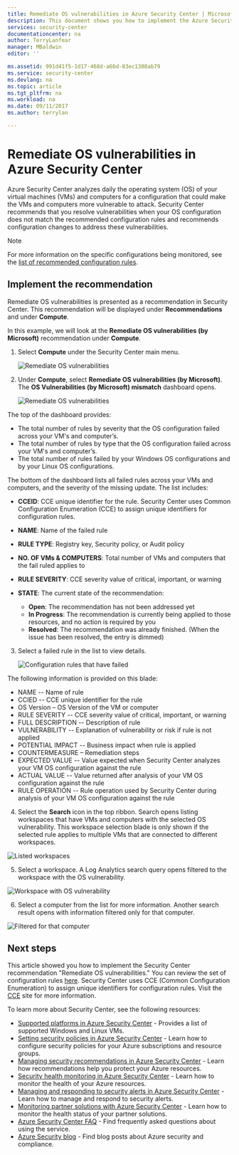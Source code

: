 ```yaml
---
title: Remediate OS vulnerabilities in Azure Security Center | Microsoft Docs
description: This document shows you how to implement the Azure Security Center recommendation **Remediate OS vulnerabilities**.
services: security-center
documentationcenter: na
author: TerryLanfear
manager: MBaldwin
editor: ''

ms.assetid: 991d41f5-1d17-468d-a66d-83ec1308ab79
ms.service: security-center
ms.devlang: na
ms.topic: article
ms.tgt_pltfrm: na
ms.workload: na
ms.date: 09/11/2017
ms.author: terrylan

---
```

# Remediate OS vulnerabilities in Azure Security Center
Azure Security Center analyzes daily the operating system (OS) of your virtual machines (VMs) and computers for a configuration that could make the VMs and computers more vulnerable to attack. Security Center recommends that you resolve vulnerabilities when your OS configuration does not match the recommended configuration rules and recommends configuration changes to address these vulnerabilities.

> [!NOTE]
> For more information on the specific configurations being monitored, see the [list of recommended configuration rules](https://gallery.technet.microsoft.com/Azure-Security-Center-a789e335).
>
>

## Implement the recommendation
Remediate OS vulnerabilities is presented as a recommendation in Security Center. This recommendation will be displayed under **Recommendations** and under **Compute**.

In this example, we will look at the **Remediate OS vulnerabilities (by Microsoft)** recommendation under **Compute**.
1. Select **Compute** under the Security Center main menu.

   ![Remediate OS vulnerabilities][1]

2. Under **Compute**, select **Remediate OS vulnerabilities (by Microsoft)**. The **OS Vulnerabilities (by Microsoft) mismatch** dashboard opens.

   ![Remediate OS vulnerabilities][2]

  The top of the dashboard provides:

  - The total number of rules by severity that the OS configuration failed across your VM's and computer’s.
  - The total number of rules by type that the OS configuration failed across your VM's and computer’s.
  - The total number of rules failed by your Windows OS configurations and by your Linux OS configurations.

  The bottom of the dashboard lists all failed rules across your VMs and computers, and the severity of the missing update. The list includes:

  - **CCEID**: CCE unique identifier for the rule. Security Center uses Common Configuration Enumeration (CCE) to assign unique identifiers for configuration rules.
  - **NAME**: Name of the failed rule
  - **RULE TYPE**: Registry key, Security policy, or Audit policy
  - **NO. OF VMs & COMPUTERS**: Total number of VMs and computers that the fail ruled applies to
  - **RULE SEVERITY**: CCE severity value of critical, important, or warning
  - **STATE**: The current state of the recommendation:

    - **Open**: The recommendation has not been addressed yet
    - **In Progress**: The recommendation is currently being applied to those resources, and no action is required by you
    - **Resolved**: The recommendation was already finished. (When the issue has been resolved, the entry is dimmed)

3. Select a failed rule in the list to view details.

   ![Configuration rules that have failed][3]

  The following information is provided on this blade:

  - NAME -- Name of rule
  - CCIED -- CCE unique identifier for the rule
  - OS Version – OS Version of the VM or computer
  - RULE SEVERITY -- CCE severity value of critical, important, or warning
  - FULL DESCRIPTION -- Description of rule
  - VULNERABILITY -- Explanation of vulnerability or risk if rule is not applied
  - POTENTIAL IMPACT -- Business impact when rule is applied
  - COUNTERMEASURE – Remediation steps
  - EXPECTED VALUE -- Value expected when Security Center analyzes your VM OS configuration against the rule
  - ACTUAL VALUE -- Value returned after analysis of your VM OS configuration against the rule
  - RULE OPERATION -- Rule operation used by Security Center during analysis of your VM OS configuration against the rule

4. Select the **Search** icon in the top ribbon. Search opens listing workspaces that have VMs and computers with the selected OS vulnerability. This workspace selection blade is only shown if the selected rule applies to multiple VMs that are connected to different workspaces.

  ![Listed workspaces][4]

5. Select a workspace. A Log Analytics search query opens filtered to the workspace with the OS vulnerability.

  ![Workspace with OS vulnerability][5]

6. Select a computer from the list for more information. Another search result opens with information filtered only for that computer.

  ![Filtered for that computer][6]

## Next steps
This article showed you how to implement the Security Center recommendation "Remediate OS vulnerabilities." You can review the set of configuration rules [here](https://gallery.technet.microsoft.com/Azure-Security-Center-a789e335). Security Center uses CCE (Common Configuration Enumeration) to assign unique identifiers for configuration rules. Visit the [CCE](https://nvd.nist.gov/cce/index.cfm) site for more information.

To learn more about Security Center, see the following resources:

* [Supported platforms in Azure Security Center](security-center-os-coverage.md) - Provides a list of supported Windows and Linux VMs.
* [Setting security policies in Azure Security Center](security-center-policies.md) - Learn how to configure security policies for your Azure subscriptions and resource groups.
* [Managing security recommendations in Azure Security Center](security-center-recommendations.md) - Learn how recommendations help you protect your Azure resources.
* [Security health monitoring in Azure Security Center](security-center-monitoring.md) - Learn how to monitor the health of your Azure resources.
* [Managing and responding to security alerts in Azure Security Center](security-center-managing-and-responding-alerts.md) - Learn how to manage and respond to security alerts.
* [Monitoring partner solutions with Azure Security Center](security-center-partner-solutions.md) - Learn how to monitor the health status of your partner solutions.
* [Azure Security Center FAQ](security-center-faq.md) - Find frequently asked questions about using the service.
* [Azure Security blog](http://blogs.msdn.com/b/azuresecurity/) - Find blog posts about Azure security and compliance.

<!--Image references-->
[1]: ./media/security-center-remediate-os-vulnerabilities/compute-blade.png
[2]:./media/security-center-remediate-os-vulnerabilities/os-vulnerabilities.png
[3]: ./media/security-center-remediate-os-vulnerabilities/vulnerability-details.png
[4]: ./media/security-center-remediate-os-vulnerabilities/search.png
[5]: ./media/security-center-remediate-os-vulnerabilities/log-search.png
[6]: ./media/security-center-remediate-os-vulnerabilities/search-results.png

